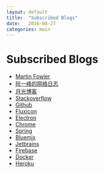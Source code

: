```yaml
---
layout: default
title:  "Subscribed Blogs"
date:   2016-08-27
categories: main
---
```


Subscribed Blogs
================

- [Martin Fowler](http://www.martinfowler.com/bliki)
- [阮一峰的网络日志](https://www.ruanyifeng.com/blog)
- [月光博客](http://williamlong.info)
- [Stackoverflow](http://blog.stackoverflow.com/?blb=1)
- [Github](https://github.com/blog)
- [Fluxicon](https://fluxicon.com/blog/)
- [Electron](http://electron.atom.io/blog/)
- [Chrome](http://chrome.blogspot.com/)
- [Spring](http://spring.io/blog)
- [Bluemix](https://developer.ibm.com/bluemix/blog/)
- [Jetbrains](https://blog.jetbrains.com/)
- [Firebase](https://firebase.googleblog.com/)
- [Docker](https://blog.docker.com)
- [Heroku](https://blog.heroku.com/)
